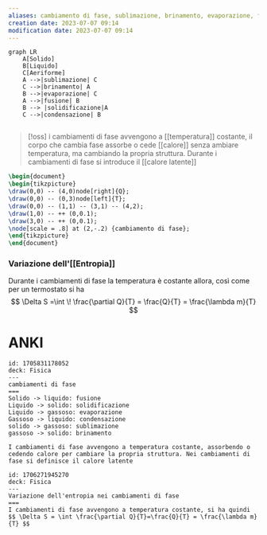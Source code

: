 ```yaml
---
aliases: cambiamento di fase, sublimazione, brinamento, evaporazione, fusione, solidificazione, condensazione
creation date: 2023-07-07 09:14
modification date: 2023-07-07 09:14
---
```


```mermaid
graph LR
	A[Solido]
	B[Liquido]
	C[Aeriforme]
	A -->|sublimazione| C
	C -->|brinamento| A
	B -->|evaporazione| C
	A -->|fusione| B
	B --> |solidificazione|A
	C -->|condensazione| B
	
```

>[!oss]
>i cambiamenti di fase avvengono a [[temperatura]] costante, il corpo che cambia fase assorbe o cede [[calore]] senza ambiare temperatura, ma cambiando la propria struttura.
>Durante i cambiamenti di fase si introduce il [[calore latente]]


```tikz
\begin{document}
\begin{tikzpicture}
\draw(0,0) -- (4,0)node[right]{Q};
\draw(0,0) -- (0,3)node[left]{T};
\draw(0,0) -- (1,1) -- (3,1) -- (4,2);
\draw(1,0) -- ++ (0,0.1);
\draw(3,0) -- ++ (0,0.1);
\node[scale = .8] at (2,-.2) {cambiamento di fase};
\end{tikzpicture}
\end{document}
```

### Variazione dell'[[Entropia]]
Durante i cambiamenti di fase la temperatura è costante allora, così come per un termostato si ha
$$ \Delta S =\int  \! \frac{\partial Q}{T} = \frac{Q}{T} = \frac{\lambda m}{T}  $$

# ANKI

```anki
id: 1705831178052
deck: Fisica
---
cambiamenti di fase
===
Solido -> liquido: fusione
Liquido -> solido: solidificazione
Liquido -> gassoso: evaporazione
Gassoso -> liquido: condensazione
solido -> gassoso: sublimazione
gassoso -> solido: brinamento

I cambiamenti di fase avvengono a temperatura costante, assorbendo o cedendo calore per cambiare la propria struttura. Nei cambiamenti di fase si definisce il calore latente
```


```anki
id: 1706271945270
deck: Fisica
---
Variazione dell'entropia nei cambiamenti di fase
===
I cambiamenti di fase avvengono a temperatura costante, si ha quindi
$$ \Delta S = \int \frac{\partial Q}{T}=\frac{Q}{T} = \frac{\lambda m}{T} $$
```
